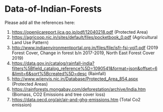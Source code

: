 # Data-of-Indian-Forests
Please add all the references here: 

1) https://openjicareport.jica.go.jp/pdf/12040218.pdf (Protected Area)
2) https://agricoop.nic.in/sites/default/files/pocketbook_0.pdf (Agricultural Land Use Pattern)
3) http://www.indiaenvironmentportal.org.in/files/file/isfr-fsi-vol1.pdf (2019 Forest Cover, Change in forest b/n 2017-2019, North East Forest Cover 2019)
4) https://data.gov.in/catalog/rainfall-india?filters%5Bfield_catalog_reference%5D=1090541&format=json&offset=6&limit=6&sort%5Bcreated%5D=desc (Rainfall)
5) http://www.wiienvis.nic.in/Database/Protected_Area_854.aspx (Protected Areas)
6) https://rainforests.mongabay.com/deforestation/archive/India.htm (Biomass, CO2 Emissions and tree cover loss)
7) https://data.oecd.org/air/air-and-ghg-emissions.htm (Total Co2 emission)
